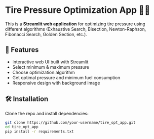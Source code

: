 # Tire Pressure Optimization App 🚗💨

This is a **Streamlit web application** for optimizing tire pressure using different algorithms (Exhaustive Search, Bisection, Newton-Raphson, Fibonacci Search, Golden Section, etc.).

## 🚀 Features
- Interactive web UI built with Streamlit  
- Select minimum & maximum pressure  
- Choose optimization algorithm  
- Get optimal pressure and minimum fuel consumption  
- Responsive design with background image  

## 🛠️ Installation
Clone the repo and install dependencies:
```bash
git clone https://github.com/your-username/tire_opt_app.git
cd tire_opt_app
pip install -r requirements.txt
